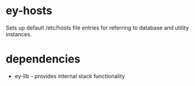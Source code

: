 ey-hosts
========

Sets up default /etc/hosts file entries for referring to database and utility instances.

dependencies
============

- ey-lib - provides internal stack functionality